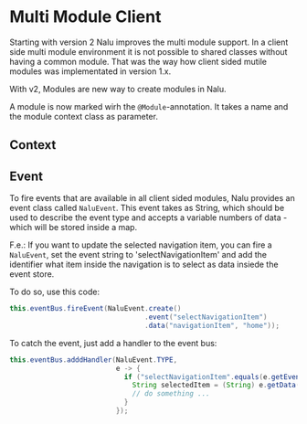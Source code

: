 # Multi Module Client
Starting with version 2 Nalu improves the multi module support. In a client side multi module environment it is not possible to shared classes without having a common module. That was the way how client sided mutile modules was implementated in version 1.x.

With v2, Modules are new way to create modules in Nalu.

A module is now marked wirh the `@Module`-annotation. It takes a name and the module context class as parameter.

## Context

## Event
To fire events that are available in all client sided modules, Nalu provides an event class called `NaluEvent`. This event takes as String, which should be used to describe the event type and accepts a variable numbers of data - which will be stored inside a map.

F.e.: If you want to update the selected navigation item, you can fire a `NaluEvent`, set the event string to 'selectNavigationItem' and add the identifier what item inside the navigation is to select as data insiede the event store.

To do so, use this code:
```java
this.eventBus.fireEvent(NaluEvent.create()
                                 .event("selectNavigationItem")
                                 .data("navigationItem", "home"));
```

To catch the event, just add a handler to the event bus:
```java
this.eventBus.adddHandler(NaluEvent.TYPE,
                          e -> {
                            if ("selectNavigationItem".equals(e.getEvent())) {
                              String selectedItem = (String) e.getData("navigationItem");
                              // do something ... 
                            }
                          });
```

